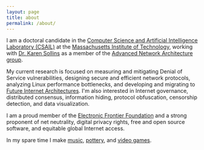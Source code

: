 ```yaml
---
layout: page
title: about
permalink: /about/
---
```


I am a doctoral candidate in the [Computer Science and Artificial Intelligence Laboratory (CSAIL)](http://csail.mit.edu) at the [Massachusetts Institute of Technology](http://www.mit.edu), working with [Dr. Karen Sollins](http://groups.csail.mit.edu/ana/People/Sollins.html) as a member of the [Advanced Network Architecture group](http://groups.csail.mit.edu/ana/index.html).

My current research is focused on measuring and mitigating Denial of Service vulnerabilities, designing secure and efficient network protocols, analyzing Linux performance bottlenecks, and developing and migrating to [Future Internet Architectures](http://www.nets-fia.net). I'm also interested in Internet governance, distributed consensus, information hiding, protocol obfuscation, censorship detection, and data visualization.

I am a proud member of the [Electronic Frontier Foundation](https://www.eff.org) and a strong proponent of net neutrality, digital privacy rights, free and open source software, and equitable global Internet access.

In my spare time I make [music](music.md), [pottery](pottery.md), and [video games](https://samdelaughter.itch.io).
